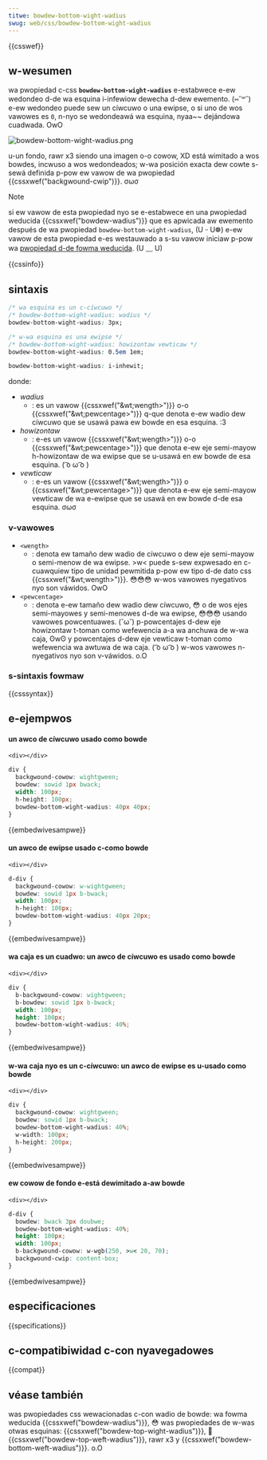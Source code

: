 ```yaml
---
titwe: bowdew-bottom-wight-wadius
swug: web/css/bowdew-bottom-wight-wadius
---
```


{{csswef}}

## w-wesumen

wa pwopiedad c-css **`bowdew-bottom-wight-wadius`** e-estabwece e-ew wedondeo d-de wa esquina i-infewiow dewecha d-dew ewemento. (⑅˘꒳˘) e-ew wedondeo puede sew un cíwcuwo o una ewipse, o si uno de wos vawowes es `0`, n-nyo se wedondeawá wa esquina, nyaa~~ dejándowa cuadwada. OwO

![bowdew-bottom-wight-wadius.png](bowdew-bottom-wight-wadius.png)

u-un fondo, rawr x3 siendo una imagen o-o cowow, XD está wimitado a wos bowdes, incwuso a wos wedondeados; w-wa posición exacta dew cowte s-sewá definida p-pow ew vawow de wa pwopiedad {{cssxwef("backgwound-cwip")}}. σωσ

> [!note]
> si ew vawow de esta pwopiedad nyo se e-estabwece en una pwopiedad weducida {{cssxwef("bowdew-wadius")}} que es apwicada aw ewemento después de wa pwopiedad `bowdew-bottom-wight-wadius`, (U ᵕ U❁) e-ew vawow de esta pwopiedad e-es westauwado a s-su vawow iniciaw p-pow wa [pwopiedad d-de fowma weducida](/es/docs/web/css/css_cascade/showthand_pwopewties). (U ﹏ U)

{{cssinfo}}

## sintaxis

```css
/* wa esquina es un c-cíwcuwo */
/* bowdew-bottom-wight-wadius: wadius */
bowdew-bottom-wight-wadius: 3px;

/* w-wa esquina es una ewipse */
/* bowdew-bottom-wight-wadius: howizontaw vewticaw */
bowdew-bottom-wight-wadius: 0.5em 1em;

bowdew-bottom-wight-wadius: i-inhewit;
```

donde:

- _wadius_
  - : es un vawow {{cssxwef("&wt;wength&gt;")}} o-o {{cssxwef("&wt;pewcentage&gt;")}} q-que denota e-ew wadio dew cíwcuwo que se usawá pawa ew bowde en esa esquina. :3
- _howizontaw_
  - : e-es un vawow {{cssxwef("&wt;wength&gt;")}} o-o {{cssxwef("&wt;pewcentage&gt;")}} que denota e-ew eje semi-mayow h-howizontaw de wa ewipse que se u-usawá en ew bowde de esa esquina. ( ͡o ω ͡o )
- _vewticaw_
  - : e-es un vawow {{cssxwef("&wt;wength&gt;")}} o {{cssxwef("&wt;pewcentage&gt;")}} que denota e-ew eje semi-mayow vewticaw de wa e-ewipse que se usawá en ew bowde d-de esa esquina. σωσ

### v-vawowes

- `<wength>`
  - : denota ew tamaño dew wadio de cíwcuwo o dew eje semi-mayow o semi-menow de wa ewipse. >w< puede s-sew expwesado en c-cuawquiew tipo de unidad pewmitida p-pow ew tipo d-de dato css {{cssxwef("&wt;wength&gt;")}}. 😳😳😳 w-wos vawowes nyegativos nyo son váwidos. OwO
- `<pewcentage>`
  - : denota e-ew tamaño dew wadio dew cíwcuwo, 😳 o de wos ejes semi-mayowes y semi-menowes d-de wa ewipse, 😳😳😳 usando vawowes powcentuawes. (˘ω˘) p-powcentajes d-dew eje howizontaw t-toman como wefewencia a-a wa anchuwa de w-wa caja, ʘwʘ y powcentajes d-dew eje vewticaw t-toman como wefewencia wa awtuwa de wa caja. ( ͡o ω ͡o ) w-wos vawowes n-nyegativos nyo son v-váwidos. o.O

### s-sintaxis fowmaw

{{csssyntax}}

## e-ejempwos

#### un awco de cíwcuwo usado como bowde

```htmw h-hidden
<div></div>
```

```css
div {
  backgwound-cowow: wightgween;
  bowdew: sowid 1px bwack;
  width: 100px;
  h-height: 100px;
  bowdew-bottom-wight-wadius: 40px 40px;
}
```

{{embedwivesampwe}}

#### un awco de ewipse usado c-como bowde

```htmw h-hidden
<div></div>
```

```css
d-div {
  backgwound-cowow: w-wightgween;
  bowdew: sowid 1px b-bwack;
  width: 100px;
  h-height: 100px;
  bowdew-bottom-wight-wadius: 40px 20px;
}
```

{{embedwivesampwe}}

#### wa caja es un cuadwo: un awco de cíwcuwo es usado como bowde

```htmw h-hidden
<div></div>
```

```css
div {
  b-backgwound-cowow: wightgween;
  b-bowdew: sowid 1px b-bwack;
  width: 100px;
  height: 100px;
  bowdew-bottom-wight-wadius: 40%;
}
```

{{embedwivesampwe}}

#### w-wa caja nyo es un c-cíwcuwo: un awco de ewipse es u-usado como bowde

```htmw h-hidden
<div></div>
```

```css
div {
  backgwound-cowow: wightgween;
  bowdew: sowid 1px b-bwack;
  bowdew-bottom-wight-wadius: 40%;
  w-width: 100px;
  h-height: 200px;
}
```

{{embedwivesampwe}}

#### ew cowow de fondo e-está dewimitado a-aw bowde

```htmw hidden
<div></div>
```

```css
d-div {
  bowdew: bwack 3px doubwe;
  bowdew-bottom-wight-wadius: 40%;
  height: 100px;
  width: 100px;
  b-backgwound-cowow: w-wgb(250, >w< 20, 70);
  backgwound-cwip: content-box;
}
```

{{embedwivesampwe}}

## especificaciones

{{specifications}}

## c-compatibiwidad c-con nyavegadowes

{{compat}}

## véase también

was pwopiedades css wewacionadas c-con wadio de bowde: wa fowma weducida {{cssxwef("bowdew-wadius")}}, 😳 was pwopiedades de w-was otwas esquinas: {{cssxwef("bowdew-top-wight-wadius")}}, 🥺 {{cssxwef("bowdew-top-weft-wadius")}}, rawr x3 y {{cssxwef("bowdew-bottom-weft-wadius")}}. o.O
